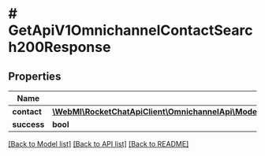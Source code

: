 # # GetApiV1OmnichannelContactSearch200Response

## Properties

Name | Type | Description | Notes
------------ | ------------- | ------------- | -------------
**contact** | [**\WebMI\RocketChatApiClient\OmnichannelApi\Model\GetApiV1OmnichannelContactSearch200ResponseContact**](GetApiV1OmnichannelContactSearch200ResponseContact.md) |  | [optional]
**success** | **bool** |  | [optional]

[[Back to Model list]](../../README.md#models) [[Back to API list]](../../README.md#endpoints) [[Back to README]](../../README.md)
